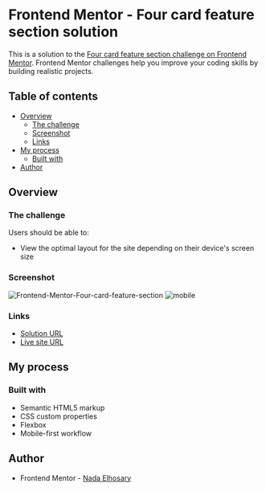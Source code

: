 # Frontend Mentor - Four card feature section solution

This is a solution to the [Four card feature section challenge on Frontend Mentor](https://www.frontendmentor.io/challenges/four-card-feature-section-weK1eFYK). Frontend Mentor challenges help you improve your coding skills by building realistic projects. 

## Table of contents

- [Overview](#overview)
  - [The challenge](#the-challenge)
  - [Screenshot](#screenshot)
  - [Links](#links)
- [My process](#my-process)
  - [Built with](#built-with)
- [Author](#author)

## Overview

### The challenge

Users should be able to:

- View the optimal layout for the site depending on their device's screen size

### Screenshot
![Frontend-Mentor-Four-card-feature-section](https://user-images.githubusercontent.com/90730411/196789670-9ee25af4-84a6-4bf1-b0ff-7e2a2e637eba.png)
![mobile](https://user-images.githubusercontent.com/90730411/196789828-475305ba-88dd-4804-a895-8c3208d3f267.png)


### Links

- [Solution URL](https://github.com/NadaElho/Four-card-feature-section)
- [Live site URL](https://nadaelho.github.io/Four-card-feature-section/)

## My process

### Built with

- Semantic HTML5 markup
- CSS custom properties
- Flexbox
- Mobile-first workflow

## Author

- Frontend Mentor - [Nada Elhosary](https://www.frontendmentor.io/profile/NadaElho)
